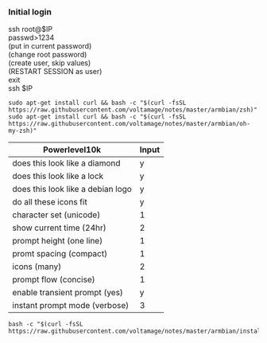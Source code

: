 ### Initial login
ssh root@$IP  
passwd>1234  
(put in current password)  
(change root password)  
(create user, skip values)  
(RESTART SESSION as user)  
exit  
ssh $IP
	
```
sudo apt-get install curl && bash -c "$(curl -fsSL https://raw.githubusercontent.com/voltamage/notes/master/armbian/zsh)"
sudo apt-get install curl && bash -c "$(curl -fsSL https://raw.githubusercontent.com/voltamage/notes/master/armbian/oh-my-zsh)"
```

Powerlevel10k | Input
--------------|------
does this look like a diamond|y
does this look like a lock|y
does this look like a debian logo|y
do all these icons fit|y
character set (unicode)|1
show current time (24hr)|2
prompt height (one line)|1
promt spacing (compact)|1
icons (many)|2
prompt flow (concise)|1
enable transient prompt (yes)|y
instant prompt mode (verbose)|3

```
bash -c "$(curl -fsSL https://raw.githubusercontent.com/voltamage/notes/master/armbian/install)"
```
